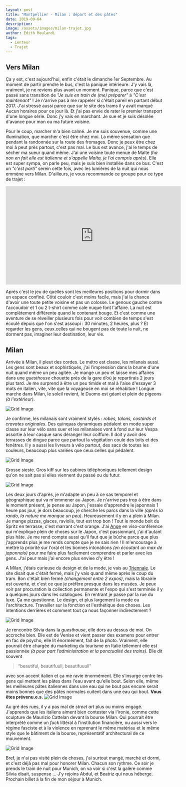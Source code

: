 ```yaml
---
layout: post
title: "Montpellier - Milan : départ et des pâtes"
date: 2019-09-04
description:
image: /assets/images/milan-trajet.jpg
author: Edith Maulandi
tags:
  - Lenteur
  - Trajet
---
```


## Vers Milan

Ça y est, c'est aujourd'hui, enfin c'était le dimanche 1er Septembre. Au moment de partir prendre le bus, c'est la panique intérieure. J'y vais là, vraiment, je ne reviens plus avant un moment. Panique, parce que c'est passé sans transition de <i>"Je suis en train de (me) préparer"</i> à <i>"C'est maintenant"</i> ! Je n'arrive pas à me rappeler si c'était pareil en partant début 2017. J'ai stressé aussi parce que sur le site des trams il y avait marqué Aucun horaires pour ce jour là. Et j'ai pas envie de rater le premier transport d'une longue série. Donc j'y vais en marchant. Je sue et je suis désolée d'avance pour mon ou ma future voisine.

Pour le coup, marcher m'a bien calmé. Je me suis souvenue, comme une illumination, que marcher c'est être chez moi. La même sensation que pendant la randonnée sur la route des fromages. Donc je peux être chez moi à peut près partout, c'est pas mal. Le bus est avance, j'ai le temps de sécher ma sueur quand même. J'ai une voisine toute menue de Malte <i>(ha non en fait elle est italienne et s'appelle Malta, je l'ai compris après)</i>. Elle est super sympa, on parle peu, mais je suis bien installée dans ce bus. C'est un <i>"c'est parti"</i> serein cette fois, avec les lumières de la nuit qui nous emmène vers Milan. D'ailleurs, je vous recommande ce groupe pour ce type de trajet :

<iframe width="560" height="315" src="https://www.youtube.com/embed/pFptt7Cargc" frameborder="0" allowfullscreen></iframe>

Après c'est le jeu de quelles sont les meilleures positions pour dormir dans un espace confiné. Côté couloir c'est moins facile, mais j'ai la chance d'avoir une toute petite voisine et pas un colosse. Le genoux gauche contre l'accoudoir et 1 ou 2 t-shirt comme cale nuque font l'affaire. La nuit est complètement différente quand le contenant bouge. Et c'est comme une aventure de se réveiller plusieurs fois pour voir combien de temps s'est écoulé depuis que l'on s'est assoupi : 30 minutes, 2 heures, plus ? Et regarder les gens, ceux.celles qui ne bougent pas de toute la nuit, ne dorment pas, imaginer leur destination, leur vie.

## Milan

Arrivée à Milan, il pleut des cordes. Le métro est classe, les milanais aussi. Les gens sont beaux et sophistiqués, j'ai l'impression dans la brume d'une nuit quand même un peu agitée. Je mange un peu et laisse mes affaires dans une <i>guesthouse</i> chouette près de la gare d’où je repartirais 2 jours plus tard. Je me surprend à être un peu timide et mal à l'aise d'essayer 3 mots en italien, vite, vite que la voyageuse en moi se réhabitue ! Longue marche dans Milan, le soleil revient, le Duomo est géant et plein de pigeons <i>(à l'extérieur)</i>.

<img src="/assets/images/milan-duomo.jpg" alt="Grid Image"/>

Je confirme, les milanais sont vraiment stylés : <i>robes, talons, costards et cravates originales</i>. Des quinquas dynamiques pédalent en mode super classe sur leur vélo sans suer et les milanaises vont à fond sur leur Vespa assortie à leur casque sans déranger leur coiffure. Il doit y avoir des terrasses de dingue parce que partout la végétation coule des toits et des fenêtres. Il y a aussi les livreurs à vélo partout, des sacs de toutes les couleurs, beaucoup plus variées que ceux.celles qui pédalent.

<img src="/assets/images/milan-city.jpg" alt="Grid Image"/>

Grosse sieste. Gros kiff sur les cabines téléphoniques tellement design qu'on ne sait pas si elles viennent du passé ou du futur.

<img src="/assets/images/milan-phone.jpg" alt="Grid Image"/>

Les deux jours d'après, je m'adapte un peu à ce sas temporel et géographique qui va m'emmener au Japon. Je n'arrive pas trop à être dans le moment présent, je pense au Japon, j'essaie d'apprendre le japonnais 1 heure pas jour, je dors beaucoup, je cherche les parcs dans la ville <i>(après la rando, la nature me manque un peu)</i>. Heureusement il y en a plein à Milan. Je mange pizzas, glaces, raviolis, tout est trop bon ! Tout le monde boit du Spritz en terrasse, c'est marrant c'est orange. J'ai <a href="https://angeandria.com/art/" target="_blank">Ange</a> en viso-conférence qui m'explique plein de choses sur le Japon, c'est passionnant, j'ai d'autant plus hâte. Je me rend compte aussi qu'il faut que je bûche parce que plus j'apprends plus je me rends compte que je ne sais rien ! Il m'encourage à mettre la priorité sur l'oral et les bonnes intonations <i>(en écoutant un max de japonnais)</i> pour me faire plus facilement comprendre et parler avec les gens. J'ai peur mais j'ai encore plus enviee d'y être !

A Milan, j'étais curieuse du design et de la mode, je vais au <a href="https://www.triennale.org/" target="_blank">Triennale</a>.
Le site disait que c'était fermé, mais j'y vais quand même après le coup du tram. Bon c'était bien fermé <i>(changement entre 2 expos)</i>, mais la librairie est ouverte, et c'est ce que je préfère presque dans les musées. Je peux voir par procuration la collection permanente et l'expo qui s'est terminée il y a quelques jours dans les catalogues. En rentrant je passe par la rue du luxe. Ça me questionne. Le design, et plus largement la mode ou l'architecture. Travailler sur la fonction et l'esthétique des choses. Les intentions derrières et comment tout ça nous façonner indirectement ?

<img src="/assets/images/milan-ville-long-2.jpg" alt="Grid Image"/>

Je rencontre Silvia dans la <i>guesthouse</i>, elle dors au dessus de moi. On accroche bien. Elle est de Venise et vient passer des examens pour entrer en fac de psycho, elle lit énormément, fait de la photo. Vraiment, elle pourrait être chargée du marketing du tourisme en Italie tellement elle est passionnée <i>(à pour part l’administration et la ponctualité des trains)</i>.
Elle dit souvent
<blockquote>
  <p>“beautiful, beautifuull, beautifuuull”</p>
</blockquote>
avec son accent italien et ça me ravie énormément. Elle s'insurge contre les gens qui mettent les pâtes dans l'eau avant qu'elle bout. Selon elle, même les meilleures pâtes italiennes dans une eau qui ne bout pas encore serait moins bonnes que des pâtes normales cuitent dans une eau qui bout. <b>Vous êtes prévenu.e.s.</b>

<img src="/assets/images/milan-ville-long-1.jpg" alt="Grid Image"/>

Au gré des rues, il y a pas mal de <i>street art</i> plus ou moins engagé. J'apprends que les italiens aiment bien contester via l'ironie, comme cette sculpture de Maurizio Cattelan devant la bourse Milan. Qui pourrait être interprété comme un <i>fuck</i> littéral à l'institution financière, ou aussi vers le régime fasciste et à la violence en reprenant le même matériau et le même style que le bâtiment de la bourse, représentatif architectural de ce mouvement.

<img src="/assets/images/milan-art.jpg" alt="Grid Image"/>

Bref, je n'ai pas visité plein de choses, j'ai surtout mangé, marché et dormi, et c'est déjà pas mal pour honorer Milan. Chacun son rythme. Ce soir je prends le train de nuit pour Munich, on va voir si c'est la galère comme Silvia disait, suspense ... J'y rejoins Abdul, et Beatriz qui nous héberge. Prochain billet à la fin de mon séjour à Munich.
